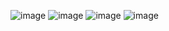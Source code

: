 ![image](https://github.com/Matrei3/Sociables_Social_Network/assets/115424656/f222dae7-b36d-43d2-80fc-64c84d447063)
![image](https://github.com/Matrei3/Sociables_Social_Network/assets/115424656/a1e51a45-02f2-47e7-ac3d-0b2cef6c6588)
![image](https://github.com/Matrei3/Sociables_Social_Network/assets/115424656/910fd631-85ad-45e7-b746-52786d00eeef)
![image](https://github.com/Matrei3/Sociables_Social_Network/assets/115424656/3327384d-61d3-4c05-9614-04c22d71d253)
